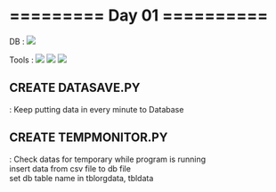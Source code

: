 # ========= Day 01 ==========

DB : <img src="https://img.shields.io/badge/mariadb-003545?style=plastic&logo=mariadb&logoColor=white"/>

Tools : <img src="https://img.shields.io/badge/SequelPro-485A62?style=plastic&logo=&logoColor=white"/> <img src="https://img.shields.io/badge/VSCode-007ACC?style=plastic&logo=VisualStudioCode&logoColor=white"/> <img src="https://img.shields.io/badge/Jupyter-F37626?style=plastic&logo=Jupyter&logoColor=white"/>

<h2> CREATE DATASAVE.PY </h2>
: Keep putting data in every minute to Database <br>
<h2> CREATE TEMPMONITOR.PY </h2>
: Check datas for temporary while program is running <br>
insert data from csv file to db file <br>
set db table name in tblorgdata, tbldata
